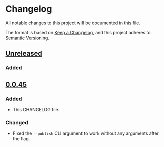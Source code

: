 # Changelog

All notable changes to this project will be documented in this file.

The format is based on [Keep a Changelog](https://keepachangelog.com/en/1.0.0/),
and this project adheres to [Semantic Versioning](https://semver.org/spec/v2.0.0.html).

## [Unreleased]

### Added


## [0.0.45]

### Added
- This CHANGELOG file.

### Changed
- Fixed the `--publish` CLI argument to work without any arguments after the flag.

[unreleased]: https://github.com/garrettmflynn/commoners/compare/v0.0.45...HEAD
[0.0.45]: https://github.com/garrettmflynn/commoners/compare/v0.0.44...v0.0.45